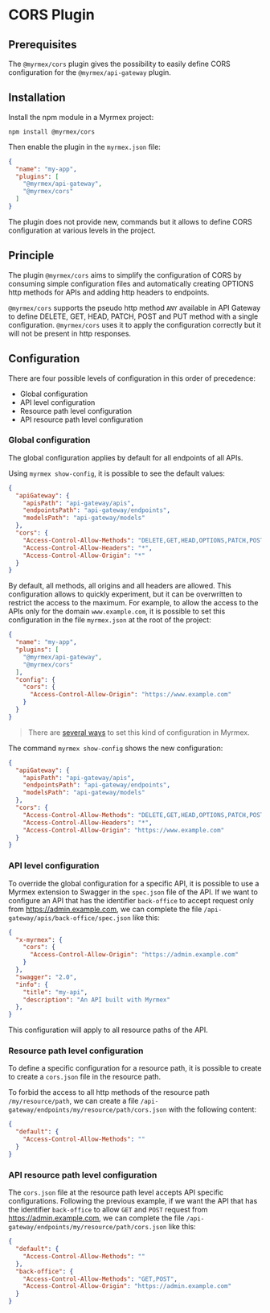# CORS Plugin

## Prerequisites

The `@myrmex/cors` plugin gives the possibility to easily define CORS configuration for the `@myrmex/api-gateway` plugin.

## Installation

Install the npm module in a Myrmex project:

```shell
npm install @myrmex/cors
```

Then enable the plugin in the `myrmex.json` file:

```json
{
  "name": "my-app",
  "plugins": [
    "@myrmex/api-gateway",
    "@myrmex/cors"
  ]
}
```

The plugin does not provide new, commands but it allows to define CORS configuration at various levels in the project.

## Principle

The plugin `@myrmex/cors` aims to simplify the configuration of CORS by consuming simple configuration files and
automatically creating OPTIONS http methods for APIs and adding http headers to endpoints.

`@myrmex/cors` supports the pseudo http method `ANY` available in API Gateway to define DELETE, GET, HEAD, PATCH, POST and PUT
method with a single configuration. `@myrmex/cors` uses it to apply the configuration correctly but it will not be present in
http responses.

## Configuration

There are four possible levels of configuration in this order of precedence:

*   Global configuration
*   API level configuration
*   Resource path level configuration
*   API resource path level configuration

### Global configuration

The global configuration applies by default for all endpoints of all APIs.

Using `myrmex show-config`, it is possible to see the default values:

```json
{
  "apiGateway": {
    "apisPath": "api-gateway/apis",
    "endpointsPath": "api-gateway/endpoints",
    "modelsPath": "api-gateway/models"
  },
  "cors": {
    "Access-Control-Allow-Methods": "DELETE,GET,HEAD,OPTIONS,PATCH,POST,PUT,ANY",
    "Access-Control-Allow-Headers": "*",
    "Access-Control-Allow-Origin": "*"
  }
}
```

By default, all methods, all origins and all headers are allowed. This configuration allows to quickly experiment, but it
can be overwritten to restrict the access to the maximum. For example, to allow the access to the APIs only for the domain
`www.example.com`, it is possible to set this configuration in the file `myrmex.json` at the root of the project:

```json
{
  "name": "my-app",
  "plugins": [
    "@myrmex/api-gateway",
    "@myrmex/cors"
  ],
  "config": {
    "cors": {
      "Access-Control-Allow-Origin": "https://www.example.com"
    }
  }
}
```

> There are [several ways](/manual/installation/getting-started.html#project-configuration) to set this kind of configuration
in Myrmex.

The command `myrmex show-config` shows the new configuration:

```json
{
  "apiGateway": {
    "apisPath": "api-gateway/apis",
    "endpointsPath": "api-gateway/endpoints",
    "modelsPath": "api-gateway/models"
  },
  "cors": {
    "Access-Control-Allow-Methods": "DELETE,GET,HEAD,OPTIONS,PATCH,POST,PUT,ANY",
    "Access-Control-Allow-Headers": "*",
    "Access-Control-Allow-Origin": "https://www.example.com"
  }
}
```

### API level configuration

To override the global configuration for a specific API, it is possible to use a Myrmex extension to Swagger in the
`spec.json` file of the API. If we want to configure an API that has the identifier `back-office` to accept request only from
https://admin.example.com, we can complete the file `/api-gateway/apis/back-office/spec.json` like this:

```json
{
  "x-myrmex": {
    "cors": {
      "Access-Control-Allow-Origin": "https://admin.example.com"
    }
  },
  "swagger": "2.0",
  "info": {
    "title": "my-api",
    "description": "An API built with Myrmex"
  },
}
```

This configuration will apply to all resource paths of the API.

### Resource path level configuration

To define a specific configuration for a resource path, it is possible to create to create a `cors.json` file in the resource
path.

To forbid the access to all http methods of the resource path `/my/resource/path`, we can create a file
`/api-gateway/endpoints/my/resource/path/cors.json` with the following content:

```json
{
  "default": {
    "Access-Control-Allow-Methods": ""
  }
}
```

### API resource path level configuration

The `cors.json` file at the resource path level accepts API specific configurations. Following the previous example, if we
want the API that has the identifier `back-office` to allow `GET` and `POST` request from https://admin.example.com, we can
complete the file `/api-gateway/endpoints/my/resource/path/cors.json` like this:

```json
{
  "default": {
    "Access-Control-Allow-Methods": ""
  },
  "back-office": {
    "Access-Control-Allow-Methods": "GET,POST",
    "Access-Control-Allow-Origin": "https://admin.example.com"
  }
}
```
